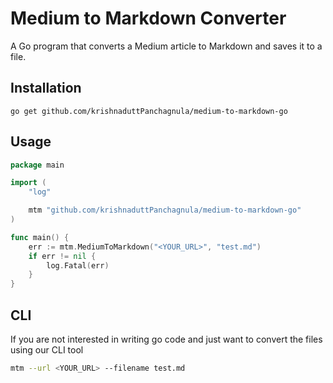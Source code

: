 
# Medium to Markdown Converter

A Go program that converts a Medium article to Markdown and saves it to a file.

## Installation

```
go get github.com/krishnaduttPanchagnula/medium-to-markdown-go
```

## Usage

```go
package main

import (
	"log"

	mtm "github.com/krishnaduttPanchagnula/medium-to-markdown-go"
)

func main() {
	err := mtm.MediumToMarkdown("<YOUR_URL>", "test.md")
	if err != nil {
		log.Fatal(err)
	}
}
```

## CLI
If you are not interested in writing go code and just want to convert the files using our CLI tool
```bash
mtm --url <YOUR_URL> --filename test.md
```
